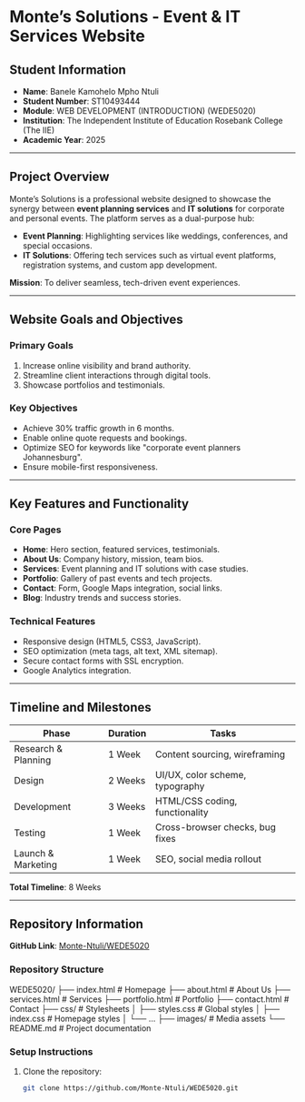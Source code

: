 # Monte’s Solutions - Event & IT Services Website

## Student Information
- **Name**: Banele Kamohelo Mpho Ntuli  
- **Student Number**: ST10493444  
- **Module**: WEB DEVELOPMENT (INTRODUCTION) (WEDE5020)  
- **Institution**: The Independent Institute of Education Rosebank College (The IIE)  
- **Academic Year**: 2025  

---

## Project Overview  
Monte’s Solutions is a professional website designed to showcase the synergy between **event planning services** and **IT solutions** for corporate and personal events. The platform serves as a dual-purpose hub:  
- **Event Planning**: Highlighting services like weddings, conferences, and special occasions.  
- **IT Solutions**: Offering tech services such as virtual event platforms, registration systems, and custom app development.  

**Mission**: To deliver seamless, tech-driven event experiences.  

---

## Website Goals and Objectives  
### Primary Goals  
1. Increase online visibility and brand authority.  
2. Streamline client interactions through digital tools.  
3. Showcase portfolios and testimonials.  

### Key Objectives  
- Achieve 30% traffic growth in 6 months.  
- Enable online quote requests and bookings.  
- Optimize SEO for keywords like "corporate event planners Johannesburg".  
- Ensure mobile-first responsiveness.  

---

## Key Features and Functionality  
### Core Pages  
- **Home**: Hero section, featured services, testimonials.  
- **About Us**: Company history, mission, team bios.  
- **Services**: Event planning and IT solutions with case studies.  
- **Portfolio**: Gallery of past events and tech projects.  
- **Contact**: Form, Google Maps integration, social links.  
- **Blog**: Industry trends and success stories.  

### Technical Features  
- Responsive design (HTML5, CSS3, JavaScript).  
- SEO optimization (meta tags, alt text, XML sitemap).  
- Secure contact forms with SSL encryption.  
- Google Analytics integration.  

---

## Timeline and Milestones  
| Phase | Duration | Tasks |  
|-------|----------|-------|  
| Research & Planning | 1 Week | Content sourcing, wireframing |  
| Design | 2 Weeks | UI/UX, color scheme, typography |  
| Development | 3 Weeks | HTML/CSS coding, functionality |  
| Testing | 1 Week | Cross-browser checks, bug fixes |  
| Launch & Marketing | 1 Week | SEO, social media rollout |  

**Total Timeline**: 8 Weeks  

---

## Repository Information  
**GitHub Link**: [Monte-Ntuli/WEDE5020](https://github.com/Monte-Ntuli/WEDE5020)  

### Repository Structure  

WEDE5020/
├── index.html # Homepage
├── about.html # About Us
├── services.html # Services
├── portfolio.html # Portfolio
├── contact.html # Contact
├── css/ # Stylesheets
│ ├── styles.css # Global styles
│ ├── index.css # Homepage styles
│ └── ...
├── images/ # Media assets
└── README.md # Project documentation

### Setup Instructions  
1. Clone the repository:  
   ```bash  
   git clone https://github.com/Monte-Ntuli/WEDE5020.git  
